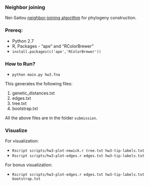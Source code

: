 ### Neighbor joining

Nei-Saitou [neighbor-joining algorithm](https://en.wikipedia.org/wiki/Neighbor_joining) for phylogeny construction.

### Prereq:

- Python 2.7
- R, Packages - “ape” and “RColorBrewer”
- `install.packages(c('ape','RColorBrewer'))`

### How to Run?

- `python main.py hw3.fna`

This generates the following files:
1. genetic_distances.txt
2. edges.txt
3. tree.txt
4. bootstrap.txt

All the above files are in the folder `submission`.

### Visualize

For visualization:

- `Rscript scripts/hw3-plot-newick.r tree.txt hw3-tip-labels.txt`
- `Rscript scripts/hw3-plot-edges.r edges.txt hw3-tip-labels.txt`

For bonus visualization:

- `Rscript scripts/hw3-plot-edges.r edges.txt hw3-tip-labels.txt bootstrap.txt`
